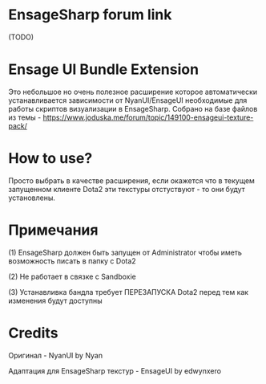 ﻿# EnsageSharp forum link #
(TODO)

# Ensage UI Bundle Extension #
Это небольшое но очень полезное расширение которое автоматически устанавливается зависимости от NyanUI/EnsageUI необходимые для работы скриптов визуализации в EnsageSharp.
Собрано на базе файлов из темы - https://www.joduska.me/forum/topic/149100-ensageui-texture-pack/

# How to use? #
Просто выбрать в качестве расширения, если окажется что в текущем запущенном клиенте Dota2 эти текстуры отстуствуют - то они будут установлены.

# Примечания #
(1) EnsageSharp должен быть запущен от Administrator чтобы иметь возможность писать в папку с Dota2

(2) Не работает в связке с Sandboxie

(3) Устанавливка бандла требует ПЕРЕЗАПУСКА Dota2 перед тем как изменения будут доступны

# Credits #
Оригинал - NyanUI by Nyan

Адаптация для EnsageSharp текстур - EnsageUI by edwynxero


